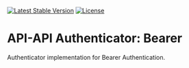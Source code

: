[![Latest Stable Version](https://poser.pugx.org/api-api/authenticator-bearer/version)](https://packagist.org/packages/api-api/authenticator-bearer)
[![License](https://poser.pugx.org/api-api/authenticator-bearer/license)](https://packagist.org/packages/api-api/authenticator-bearer)

# API-API Authenticator: Bearer

Authenticator implementation for Bearer Authentication.
